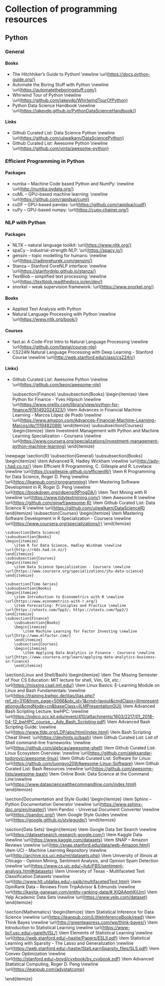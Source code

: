 # Collection of programming resources

## Python

### General
#### Books
- The Hitchhiker’s Guide to Python! \newline \url{https://docs.python-guide.org/}
- Automate the Boring Stuff with Python \newline \url{https://automatetheboringstuff.com/}
- Whirwind Tour of Python \newline \url{https://github.com/jakevdp/WhirlwindTourOfPython}
- Python Data Science Handbook \newline \url{https://jakevdp.github.io/PythonDataScienceHandbook/}
#### Links
- Github Curated List: Data Science Python \newline \url{https://github.com/ujjwalkarn/DataSciencePython}
- Github Curated List: Awesome Python \newline \url{https://github.com/vinta/awesome-python}

### Efficient Programming in Python
#### Packages
- numba – Machine Code based Python and NumPy: \newline \url{http://numba.pydata.org/}
- cuML – GPU-based machine learning: \newline \url{https://github.com/rapidsai/cuml}
- cuDF – GPU-based pandas: \url{https://github.com/rapidsai/cudf}
- cuPy – GPU-based numpy: \url{https://cupy.chainer.org/}

### NLP with Python
#### Packages
- NLTK – natural language toolkit: \url{https://www.nltk.org/}
- spaCy – industrial-strength NLP: \url{https://spacy.io/}
- gensim – topic modelling for humans: \newline \url{https://radimrehurek.com/gensim/}
- Stanza – Stanford CoreNLP interface: \newline \url{https://stanfordnlp.github.io/stanza/}
- TextBlob – simplified text processing: \newline \url{https://textblob.readthedocs.io/en/dev/}
- snorkel – weak supervision framework: \url{https://www.snorkel.org/}
#### Books
- Applied Text Analysis with Python
- Natural Language Processing with Python \newline \url{https://www.nltk.org/book/}
#### Courses
- fast.ai: A Code-First Intro to Natural Language Processing \newline \url{https://github.com/fastai/course-nlp}
- CS224N Natural Language Processing with Deep Learning - Stanford Course \newline \url{http://web.stanford.edu/class/cs224n/}
#### Links}
- Github Curated List: Awesome Python \newline \url{https://github.com/keon/awesome-nlp}

    \subsection{Finance}
    \subsubsection{Books}
    \begin{itemize}
        \item Python for Finance - Yves Hilpisch \newline \url{https://www.oreilly.com/library/view/python-for-finance/9781492024323/}
        \item Advances in Financial Machine Learning - Marcos López de Prado \newline \url{https://www.amazon.com/Advances-Financial-Machine-Learning-Marcos/dp/1119482089}
    \end{itemize}
    \subsubsection{Courses}
    \begin{itemize}
        \item Investment Management with Python and Machine Learning Specialization - Coursera \newline \url{https://www.coursera.org/specializations/investment-management-python-machine-learning}
    \end{itemize}

\newpage
\section{R}
    \subsection{General}
    \subsubsection{Books}
    \begin{itemize}
        \item Advanced R, Hadley Wickham \newline \url{http://adv-r.had.co.nz/}
        \item Efficient R Programming, C. Gillespie and R. Lovelace \newline \url{https://csgillespie.github.io/efficientR/}
        \item R Programming for Data Science, Roger D. Peng \newline \url{https://leanpub.com/rprogramming}
        \item Mastering Software Development in R, Roger D. Peng \newline \url{https://bookdown.org/rdpeng/RProgDA/}
        \item Text Mining with R \newline \url{https://www.tidytextmining.com/}
        \item Awesome R \newline \url{https://github.com/qinwf/awesome-R}
        \item Github Curated List: Data Science R \newline \url{https://github.com/ujjwalkarn/DataScienceR}
    \end{itemize}
    \subsection{Courses}
    \begin{itemize}
        \item Mastering Software Development in R Specialization - Coursera \newline \url{https://www.coursera.org/specializations/r}
    \end{itemize}

    \subsection{Data Science}
    \subsubsection{Books}
    \begin{itemize}
        \item R for Data Science, Hadley Wickham \newline \url{http://r4ds.had.co.nz/}
    \end{itemize}
    \subsubsection{Courses}
    \begin{itemize}
        \item Data Science Specialization - Coursera \newline \url{https://www.coursera.org/specializations/jhu-data-science}
    \end{itemize}

    \subsection{Time Series}
    \subsubsection{Books}
    \begin{itemize}
        \item Introduction to Econometrics with R \newline \url{https://www.econometrics-with-r.org/}
        \item Forecasting: Principles and Practice \newline \url{https://otexts.com/fpp3/; https://otexts.com/fpp2/}
    \end{itemize}
    \subsection{Finance}
        \subsubsection{Books}
        \begin{itemize}
            \item Machine Learning for Factor Investing \newline \url{http://www.mlfactor.com/}
        \end{itemize}
        \subsection{Courses}
        \begin{itemize}
            \item Applying Data Analytics in Finance - Coursera \newline \url{https://www.coursera.org/learn/applying-data-analytics-business-in-finance}
        \end{itemize}

\section{Linux and Shell/Bash}
\begin{itemize}
    \item The Missing Semester of Your CS Education: MIT lecture for shell, Vim, Git, etc.: \url{https://missing.csail.mit.edu/}
    \item Linux Basics: E-Learning Module on Linux and Bash Fundamentals: \newline
\url{https://training.bwhpc.de/ilias/ilias.php?ref_id=310&from_page=5066&obj_id=1&cmd=layout&cmdClass=illmpresentationgui&cmdNode=cn&baseClass=ilLMPresentationGUI}
    \item Advanced Bash Scripting Lecture, bwHPC: \newline \url{https://indico.scc.kit.edu/event/410/attachments/1603/2217/01_2018-04-12_bwHPC_course_-_Adv_Bash_Scripting.pdf}
    \item Advanced Bash Scripting Guide: \newline
\url{https://www.tldp.org/LDP/abs/html/index.html}
    \item Bash Scripting Cheat Sheet:
\url{https://devhints.io/bash}
    \item Github Curated List: List of Shell command-line frameworks: \newline
\url{https://github.com/alebcay/awesome-shell}
    \item Github Curated List: Linux Ecosystem Overview: \newline
\url{https://github.com/aleksandar-todorovic/awesome-linux}
    \item Github Curated List: Software for Linux:
\url{https://github.com/luongvo209/Awesome-Linux-Software}
    \item Github Curated List: Bash Resources \newline
\url{https://github.com/awesome-lists/awesome-bash}
    \item Online Book: Data Science at the Command Line:\newline
\url{https://www.datascienceatthecommandline.com/index.html}
\end{itemize}

\section{Documentation and Style Guide}
\begin{itemize}
    \item Sphinx – Python Documentation Generator \newline \url{https://www.sphinx-doc.org/en/master/}
    \item Pandoc - Universal Document Converter \newline \url{https://pandoc.org/}
    \item Google Style Guides \newline \url{https://google.github.io/styleguide/}
\end{itemize}

\section{Data Sets}
\begin{itemize}
    \item Google Data Set Search \newline \url{https://datasetsearch.research.google.com/}
    \item Kaggle Data \newline \url{https://www.kaggle.com/datasets}
    \item SNAP – Amazon Reviews \newline \url{http://snap.stanford.edu/data/web-Amazon.html}
    \item UCI – Machine Learning Repository \newline \url{http://archive.ics.uci.edu/ml/datasets.php}
    \item University of Illinois at Chicago - Opinion Mining, Sentiment Analysis, and Opinion Spam Detection \newline \url{https://www.cs.uic.edu/~liub/FBS/sentiment-analysis.html#datasets}
    \item University of Texas - Multifaceted Text Classification Datasets \newline \url{http://www.hlt.utdallas.edu/~sajib/multifacetedText.html}
    \item OpinRank Data – Reviews From TripAdvisor \& Edmunds \newline \url{http://kavita-ganesan.com/entity-ranking-data/#.XlQAAmhKiUm}
    \item Yelp Academic Data Sets \newline \url{https://www.yelp.com/dataset}
\end{itemize}

\section{Mathematics}
\begin{itemize}
    \item Statistical Inference for Data Science \newline \url{https://leanpub.com/LittleInferenceBook/read}
    \item Think Bayes \newline \url{http://greenteapress.com/wp/think-bayes/}
    \item Introduction to Statistical Learning \newline \url{https://www-bcf.usc.edu/~gareth/ISL/}
    \item Elements of Statistical Learning \newline \url{https://web.stanford.edu/~hastie/Papers/ESLII.pdf}
    \item Statistical Learning with Sparsity - The Lasso and Generalization \newline \url{https://web.stanford.edu/~hastie/StatLearnSparsity_files/SLS.pdf}
    \item Convex Optimization \newline \url{http://stanford.edu/~boyd/cvxbook/bv_cvxbook.pdf}
    \item Advanced Statistical Computing, Roger D. Peng \newline \url{https://leanpub.com/advstatcomp}

\end{itemize}
